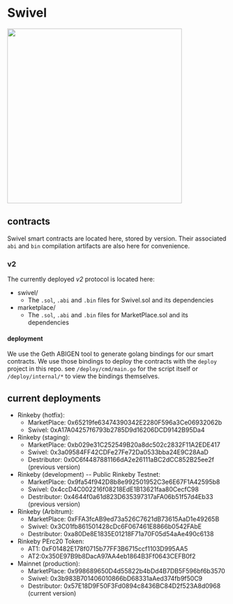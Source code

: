 # Swivel

<img src="https://user-images.githubusercontent.com/62613746/111923535-1cddbd00-8a76-11eb-80fa-853acfc789e3.png" width="400px">

## contracts
Swivel smart contracts are located here, stored by version. Their associated `abi` and `bin` compilation artifacts are also here for convenience.

### v2
The currently deployed *v2* protocol is located here:
* swivel/
  * The `.sol`, `.abi` and `.bin` files for Swivel.sol and its dependencies
* marketplace/
  * The `.sol`, `.abi` and `.bin` files for MarketPlace.sol and its dependencies

#### deployment
We use the Geth ABIGEN tool to generate golang bindings for our smart contracts. We use those bindings to deploy the contracts with the
`deploy` project in this repo. see `/deploy/cmd/main.go` for the script itself or `/deploy/internal/*` to view the bindings themselves.

## current deployments
* Rinkeby (hotfix): 
  * MarketPlace: 0x65219fe63474390342E2280F596a3Ce06932062b
  * Swivel: 0xA17A04257f6793b2785D9d16206DCD9142B95Da4
* Rinkeby (staging):
  * MarketPlace: 0xb029e31C252549B20a8dc502c2832F11A2EDE417
  * Swivel: 0x3a09584FF42CDFe27Fe72Da0533bba24E9C28AaD
  * Destributor: 0x0C6f4487881166dA2e26111aBC2dCC852B25ee2f (previous version)
* Rinkeby (development) -- Public Rinkeby Testnet:
  * MarketPlace: 0x9fa54f942D8b8e992501952C3e6E67F1A42595b8
  * Swivel: 0x4ccD4C002216f08218EdE1B13621faa80CecfC98
  * Destributor: 0x4644f0a61d823D635397317aFA06b51f57d4Eb33 (previous version)
* Rinkeby (Arbitrum):
  * MarketPlace: 0xFFA3fcAB9ed73a526C7621dB73615AaD1e49265B
  * Swivel: 0x3C01fb861501428cDc6F067461E8866b0542FAbE
  * Destributor: 0xa80De8E1835E01218F71a70F05d54aAe490c6138
* Rinkeby PErc20 Token:
  * AT1: 0xF01482E178f0715b77FF3B6715ccf1103D995AA5
  * AT2:0x350E97B9b8DacA97AA4eb1864B3Ff0643CEFB0f2
* Mainnet (production):
  * MarketPlace: 0x998689650D4d55822b4bDd4B7DB5F596bf6b3570
  * Swivel: 0x3b983B701406010866bD68331aAed374fb9f50C9
  * Destributor: 0x57E18D9F50F3Fd0894c8436BC84D2f523A8d0968 (current version)
